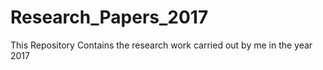 # Research_Papers_2017
This Repository Contains the research work carried out by me in the year 2017
